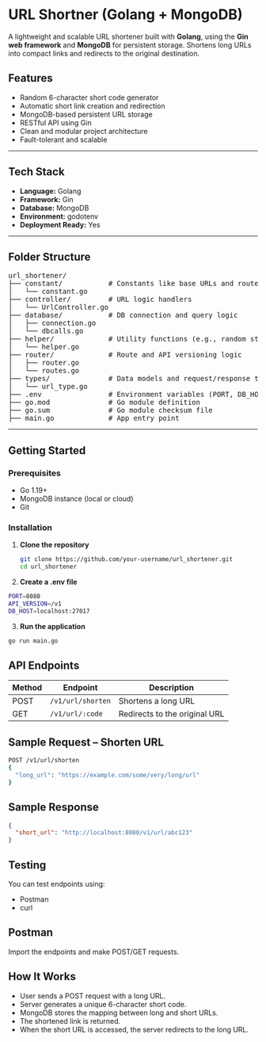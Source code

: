 # URL Shortner  (Golang + MongoDB)

A lightweight and scalable URL shortener built with **Golang**, using the **Gin web framework** and **MongoDB** for persistent storage. Shortens long URLs into compact links and redirects to the original destination.



##  Features

-  Random 6-character short code generator
-  Automatic short link creation and redirection
-  MongoDB-based persistent URL storage
-  RESTful API using Gin
-  Clean and modular project architecture
-  Fault-tolerant and scalable

---

##  Tech Stack

- **Language:** Golang
- **Framework:** Gin
- **Database:** MongoDB
- **Environment:** godotenv
- **Deployment Ready:** Yes

---

##  Folder Structure

<pre>
url_shortener/
├── constant/           # Constants like base URLs and route paths
│   └── constant.go
├── controller/         # URL logic handlers
│   └── UrlController.go
├── database/           # DB connection and query logic
│   ├── connection.go
│   └── dbcalls.go
├── helper/             # Utility functions (e.g., random string generation)
│   └── helper.go
├── router/             # Route and API versioning logic
│   ├── router.go
│   └── routes.go
├── types/              # Data models and request/response types
│   └── url_type.go
├── .env                # Environment variables (PORT, DB_HOST, etc.)
├── go.mod              # Go module definition
├── go.sum              # Go module checksum file
├── main.go             # App entry point
</pre>

---

## Getting Started

### Prerequisites

- Go 1.19+
- MongoDB instance (local or cloud)
- Git

### Installation

1. **Clone the repository**
   ```bash
   git clone https://github.com/your-username/url_shortener.git
   cd url_shortener

2. **Create a .env file**
```bash
PORT=8080
API_VERSION=/v1
DB_HOST=localhost:27017
```
3. **Run the application**
```bash
go run main.go
```

##  API Endpoints

| Method | Endpoint           | Description                     |
|--------|--------------------|---------------------------------|
| POST   | `/v1/url/shorten`  | Shortens a long URL             |
| GET    | `/v1/url/:code`    | Redirects to the original URL   |


## Sample Request – Shorten URL
```bash
POST /v1/url/shorten
{
  "long_url": "https://example.com/some/very/long/url"
}
```
## Sample Response
```json
{
  "short_url": "http://localhost:8080/v1/url/abc123"
}
```
## Testing
You can test endpoints using:
- Postman
- curl

## Postman
  Import the endpoints and make POST/GET requests.

## How It Works
- User sends a POST request with a long URL.
- Server generates a unique 6-character short code.
- MongoDB stores the mapping between long and short URLs.
- The shortened link is returned.
- When the short URL is accessed, the server redirects to the long URL.


